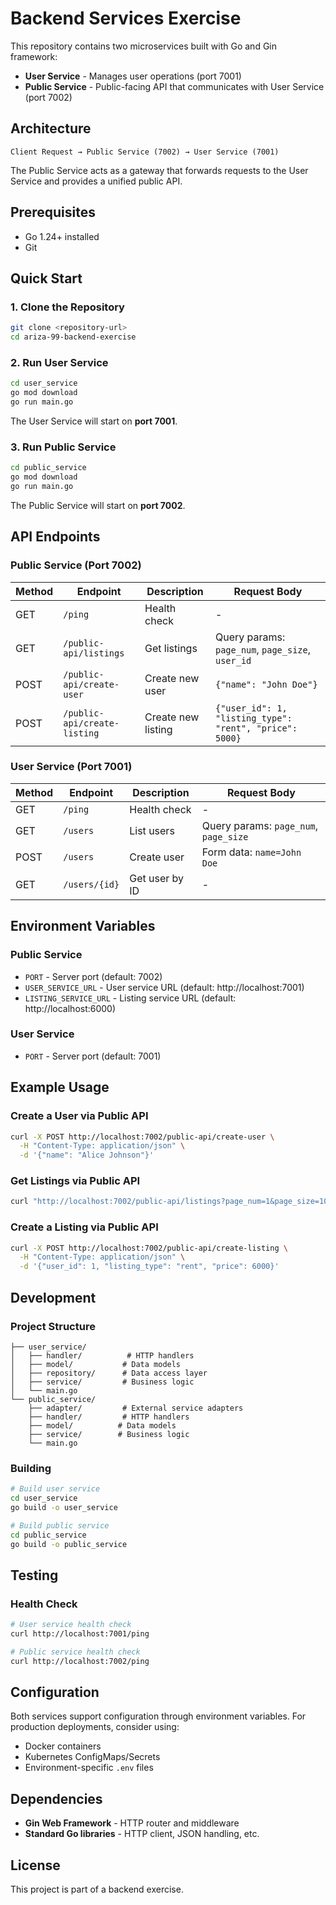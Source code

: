 # Backend Services Exercise

This repository contains two microservices built with Go and Gin framework:

- **User Service** - Manages user operations (port 7001)
- **Public Service** - Public-facing API that communicates with User Service (port 7002)

## Architecture

```
Client Request → Public Service (7002) → User Service (7001)
```

The Public Service acts as a gateway that forwards requests to the User Service and provides a unified public API.

## Prerequisites

- Go 1.24+ installed
- Git

## Quick Start

### 1. Clone the Repository

```bash
git clone <repository-url>
cd ariza-99-backend-exercise
```

### 2. Run User Service

```bash
cd user_service
go mod download
go run main.go
```

The User Service will start on **port 7001**.

### 3. Run Public Service

```bash
cd public_service
go mod download
go run main.go
```

The Public Service will start on **port 7002**.

## API Endpoints

### Public Service (Port 7002)

| Method | Endpoint | Description | Request Body |
|--------|----------|-------------|--------------|
| GET | `/ping` | Health check | - |
| GET | `/public-api/listings` | Get listings | Query params: `page_num`, `page_size`, `user_id` |
| POST | `/public-api/create-user` | Create new user | `{"name": "John Doe"}` |
| POST | `/public-api/create-listing` | Create new listing | `{"user_id": 1, "listing_type": "rent", "price": 5000}` |

### User Service (Port 7001)

| Method | Endpoint | Description | Request Body |
|--------|----------|-------------|--------------|
| GET | `/ping` | Health check | - |
| GET | `/users` | List users | Query params: `page_num`, `page_size` |
| POST | `/users` | Create user | Form data: `name=John Doe` |
| GET | `/users/{id}` | Get user by ID | - |

## Environment Variables

### Public Service

- `PORT` - Server port (default: 7002)
- `USER_SERVICE_URL` - User service URL (default: http://localhost:7001)
- `LISTING_SERVICE_URL` - Listing service URL (default: http://localhost:6000)

### User Service

- `PORT` - Server port (default: 7001)

## Example Usage

### Create a User via Public API

```bash
curl -X POST http://localhost:7002/public-api/create-user \
  -H "Content-Type: application/json" \
  -d '{"name": "Alice Johnson"}'
```

### Get Listings via Public API

```bash
curl "http://localhost:7002/public-api/listings?page_num=1&page_size=10"
```

### Create a Listing via Public API

```bash
curl -X POST http://localhost:7002/public-api/create-listing \
  -H "Content-Type: application/json" \
  -d '{"user_id": 1, "listing_type": "rent", "price": 6000}'
```

## Development

### Project Structure

```
├── user_service/
│   ├── handler/          # HTTP handlers
│   ├── model/           # Data models
│   ├── repository/      # Data access layer
│   ├── service/         # Business logic
│   └── main.go
└── public_service/
    ├── adapter/         # External service adapters
    ├── handler/         # HTTP handlers
    ├── model/          # Data models
    ├── service/        # Business logic
    └── main.go
```

### Building

```bash
# Build user service
cd user_service
go build -o user_service

# Build public service
cd public_service
go build -o public_service
```

## Testing

### Health Check

```bash
# User service health check
curl http://localhost:7001/ping

# Public service health check
curl http://localhost:7002/ping
```

## Configuration

Both services support configuration through environment variables. For production deployments, consider using:

- Docker containers
- Kubernetes ConfigMaps/Secrets
- Environment-specific `.env` files

## Dependencies

- **Gin Web Framework** - HTTP router and middleware
- **Standard Go libraries** - HTTP client, JSON handling, etc.

## License

This project is part of a backend exercise.
